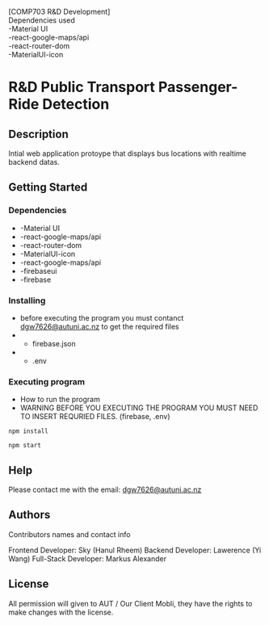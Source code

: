 [COMP703 R&D Development] </br>
Dependencies used </br>
-Material UI </br>
-react-google-maps/api </br>
-react-router-dom </br>
-MaterialUI-icon </br>

# R&D Public Transport Passenger-Ride Detection
## Description
Intial web application protoype that displays bus locations with realtime backend datas.

## Getting Started

### Dependencies

* -Material UI
* -react-google-maps/api 
* -react-router-dom
* -MaterialUI-icon
* -react-google-maps/api 
* -firebaseui
* -firebase
### Installing

* before executing the program you must contanct dgw7626@autuni.ac.nz to get the required files
* - firebase.json
* - .env

### Executing program

* How to run the program
* WARNING BEFORE YOU EXECUTING THE PROGRAM YOU MUST NEED TO INSERT REQURIED FILES. (firebase, .env)
```
npm install
```
```
npm start
```
## Help

Please contact me with the email: dgw7626@autuni.ac.nz

## Authors

Contributors names and contact info

Frontend Developer: Sky (Hanul Rheem)
Backend Developer: Lawerence (Yi Wang)
Full-Stack Developer: Markus Alexander

## License

All permission will given to AUT / Our Client Mobli, they have the rights to make changes with the license.
